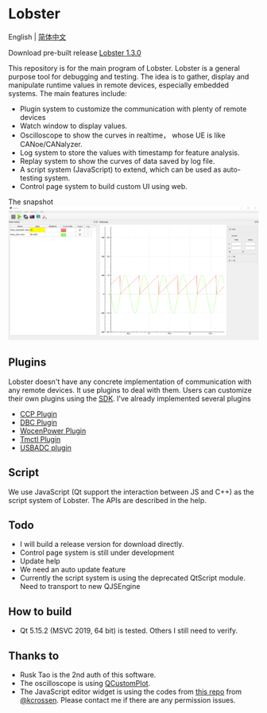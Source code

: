 # Lobster

English | [简体中文](./README.zh_CN.md)

Download pre-built release [Lobster 1.3.0](https://github.com/lotusczp/Lobster/releases/tag/release_1_3_0)

This repository is for the main program of Lobster. Lobster is a general purpose tool for debugging and testing. The idea is to gather, display and manipulate runtime values in remote devices, especially embedded systems. The main features include:
- Plugin system to customize the communication with plenty of remote devices
- Watch window to display values.
- Oscilloscope to show the curves in realtime， whose UE is like CANoe/CANalyzer.
- Log system to store the values with timestamp for feature analysis.
- Replay system to show the curves of data saved by log file.
- A script system (JavaScript) to extend, which can be used as auto-testing system.
- Control page system to build custom UI using web.

The snapshot
![avatar](https://raw.githubusercontent.com/lotusczp/images/main/snapshot_lobster.png)


## Plugins
Lobster doesn't have any concrete implementation of communication with any remote devices. It use plugins to deal with them. Users can customize their own plugins using the [SDK](https://github.com/lotusczp/Lobster-SDK). I've already implemented several plugins
- [CCP Plugin](https://github.com/lotusczp/CCP-Plugin)
- [DBC Plugin](https://github.com/lotusczp/DBC-Plugin)
- [WocenPower Plugin](https://github.com/lotusczp/WocenPower-Plugin)
- [Tmctl Plugin](https://github.com/lotusczp/Tmctl-Plugin)
- [USBADC plugin](https://github.com/lotusczp/USBADC-plugin)

## Script
We use JavaScript (Qt support the interaction between JS and C++) as the script system of Lobster. The APIs are described in the help.

## Todo
- I will build a release version for download directly.
- Control page system is still under development
- Update help
- We need an auto update feature
- Currently the script system is using the deprecated QtScript module. Need to transport to new QJSEngine

## How to build
- Qt 5.15.2 (MSVC 2019, 64 bit) is tested. Others I still need to verify.

## Thanks to 
- Rusk Tao is the 2nd auth of this software.
- The oscilloscope is using [QCustomPlot](https://www.qcustomplot.com/).
- The JavaScript editor widget is using the codes from [this repo](https://github.com/kcrossen/Qt5.6-JavaScript-Editor-Widget) from [@kcrossen](https://github.com/kcrossen). Please contact me if there are any permission issues.